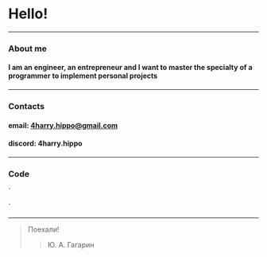 # Hello!

***

### About me
#### I am an engineer, an entrepreneur and I want to master the specialty of a programmer to implement personal projects

***

### Contacts 
#### email: 4harry.hippo@gmail.com
#### discord: 4harry.hippo

***

### Code

`<!DOCTYPE html>
<html lang="en">
<head>
    <meta charset="UTF-8">
    <meta name="viewport" content="width=device-width, initial-scale=1.0">
    <title>Document</title>
</head>
<body>
    
</body>
</html>`

***

> Поехали!
>
>> Ю. А. Гагарин